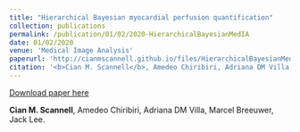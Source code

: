 ```yaml
---
title: "Hierarchical Bayesian myocardial perfusion quantification"
collection: publications
permalink: /publication/01/02/2020-HierarchicalBayesianMedIA
date: 01/02/2020
venue: 'Medical Image Analysis'
paperurl: 'http://cianmscannell.github.io/files/HierarchicalBayesianMedIA.pdf '
citation: '<b>Cian M. Scannell</b>, Amedeo Chiribiri, Adriana DM Villa, Marcel Breeuwer, Jack Lee.'
---
```


<a href='http://cianmscannell.github.io/files/HierarchicalBayesianMedIA.pdf '>Download paper here</a>


<b>Cian M. Scannell</b>, Amedeo Chiribiri, Adriana DM Villa, Marcel Breeuwer, Jack Lee.